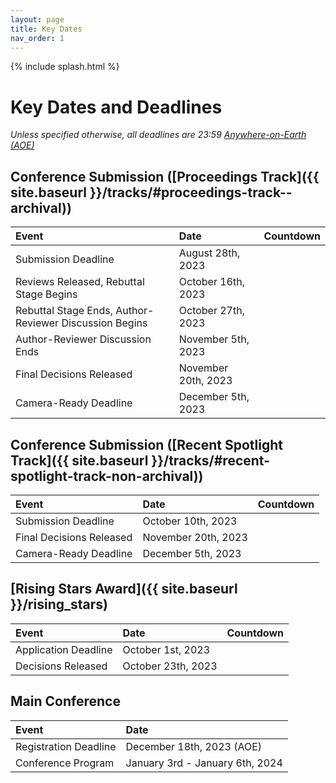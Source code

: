 ```yaml
---
layout: page
title: Key Dates
nav_order: 1
---
```

<script src="//code.jquery.com/jquery.js"></script>
<script src="{{ site.baseurl }}/assets/js/jquery.countdown.min.js"></script>
<script src="{{ site.baseurl }}/assets/js/luxon.min.js"></script>

{% include splash.html %}

# Key Dates and Deadlines

*Unless specified otherwise, all deadlines are 23:59 [Anywhere-on-Earth (AOE)](https://www.ieee802.org/16/aoe.html)*

## Conference Submission ([Proceedings Track]({{ site.baseurl }}/tracks/#proceedings-track--archival))

| Event                                                   | Date                           | Countdown                    |
|:--------------------------------------------------------|:-------------------------------|:-----------------------------|
| Submission Deadline                                     | August 28th, 2023              |<span id="proc-sub"></span><script type="text/javascript">var date = luxon.DateTime.fromObject({year: 2023, month: 8, day: 28, hour: 23, minute: 59, second: 59}, {zone: 'UTC-12',});$('#proc-sub').countdown(date.toJSDate(), function(event) { $(this).html(event.strftime('%D days %H:%M:%S')); });</script>|
| Reviews Released, Rebuttal Stage Begins                 | October 16th, 2023             |<span id="proc-review"></span><script type="text/javascript">var date = luxon.DateTime.fromObject({year: 2023, month: 10, day: 16, hour: 23, minute: 59, second: 59}, {zone: 'UTC-12',});$('#proc-review').countdown(date.toJSDate(), function(event) { $(this).html(event.strftime('%D days %H:%M:%S')); });</script>|
| Rebuttal Stage Ends, Author-Reviewer Discussion Begins  | October 27th, 2023             |<span id="proc-disc"></span><script type="text/javascript">var date = luxon.DateTime.fromObject({year: 2023, month: 10, day: 27, hour: 23, minute: 59, second: 59}, {zone: 'UTC-12',});$('#proc-disc').countdown(date.toJSDate(), function(event) { $(this).html(event.strftime('%D days %H:%M:%S')); });</script>|
| Author-Reviewer Discussion Ends                         | November 5th, 2023             |<span id="proc-disc-end"></span><script type="text/javascript">var date = luxon.DateTime.fromObject({year: 2023, month: 11, day: 5, hour: 23, minute: 59, second: 59}, {zone: 'UTC-12',});$('#proc-disc-end').countdown(date.toJSDate(), function(event) { $(this).html(event.strftime('%D days %H:%M:%S')); });</script>|
| Final Decisions Released                                | November 20th, 2023            |<span id="proc-decision"></span><script type="text/javascript">var date = luxon.DateTime.fromObject({year: 2023, month: 11, day: 20, hour: 23, minute: 59, second: 59}, {zone: 'UTC-12',});$('#proc-decision').countdown(date.toJSDate(), function(event) { $(this).html(event.strftime('%D days %H:%M:%S')); });</script>|
| Camera-Ready Deadline                                   | December 5th, 2023             |<span id="proc-camera"></span><script type="text/javascript">var date = luxon.DateTime.fromObject({year: 2023, month: 12, day: 5, hour: 23, minute: 59, second: 59}, {zone: 'UTC-12',});$('#proc-camera').countdown(date.toJSDate(), function(event) { $(this).html(event.strftime('%D days %H:%M:%S')); });</script>|


## Conference Submission ([Recent Spotlight Track]({{ site.baseurl }}/tracks/#recent-spotlight-track-non-archival))

| Event                     | Date                           | Countdown                    |
|:--------------------------|:-------------------------------|:-----------------------------|
| Submission Deadline       | October 10th, 2023             |<span id="wksp-sub"></span><script type="text/javascript">var date = luxon.DateTime.fromObject({year: 2023, month: 10, day: 10, hour: 23, minute: 59, second: 59}, {zone: 'UTC-12',});$('#wksp-sub').countdown(date.toJSDate(), function(event) { $(this).html(event.strftime('%D days %H:%M:%S')); });</script>|
| Final Decisions Released  | November 20th, 2023            |<span id="wksp-decision"></span><script type="text/javascript">var date = luxon.DateTime.fromObject({year: 2023, month: 11, day: 20, hour: 23, minute: 59, second: 59}, {zone: 'UTC-12',});$('#wksp-decision').countdown(date.toJSDate(), function(event) { $(this).html(event.strftime('%D days %H:%M:%S')); });</script>|
| Camera-Ready Deadline     | December 5th, 2023             |<span id="wksp-camera"></span><script type="text/javascript">var date = luxon.DateTime.fromObject({year: 2023, month: 12, day: 5, hour: 23, minute: 59, second: 59}, {zone: 'UTC-12',});$('#wksp-camera').countdown(date.toJSDate(), function(event) { $(this).html(event.strftime('%D days %H:%M:%S')); });</script>|


## [Rising Stars Award]({{ site.baseurl }}/rising_stars)

| Event                     | Date                           | Countdown                    |
|:--------------------------|:-------------------------------|:-----------------------------|
| Application Deadline      | October 1st, 2023              |<span id="stars-sub"></span><script type="text/javascript">var date = luxon.DateTime.fromObject({year: 2023, month: 10, day: 1, hour: 23, minute: 59, second: 59}, {zone: 'UTC-12',});$('#stars-sub').countdown(date.toJSDate(), function(event) { $(this).html(event.strftime('%D days %H:%M:%S')); });</script>|
| Decisions Released        | October 23th, 2023             |<span id="stars-decision"></span><script type="text/javascript">var date = luxon.DateTime.fromObject({year: 2023, month: 10, day: 23, hour: 23, minute: 59, second: 59}, {zone: 'UTC-12',});$('#stars-decision').countdown(date.toJSDate(), function(event) { $(this).html(event.strftime('%D days %H:%M:%S')); });</script>|


## Main Conference

| Event                     | Date                            |
|:--------------------------|:--------------------------------|
| Registration Deadline     | December 18th, 2023 (AOE)       |
| Conference Program        | January 3rd - January 6th, 2024 |


